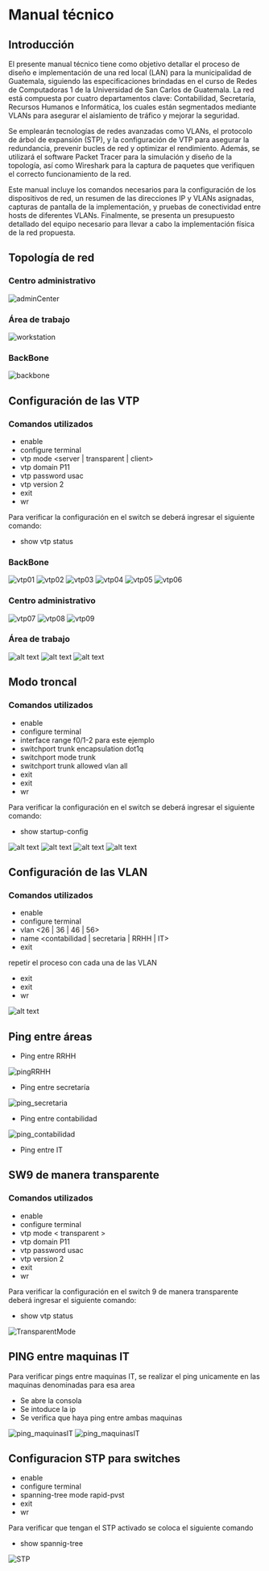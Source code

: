 # Manual técnico
## Introducción
El presente manual técnico tiene como objetivo detallar el proceso de diseño e implementación de una red local (LAN) para la municipalidad de Guatemala, siguiendo las especificaciones brindadas en el curso de Redes de Computadoras 1 de la Universidad de San Carlos de Guatemala. La red está compuesta por cuatro departamentos clave: Contabilidad, Secretaría, Recursos Humanos e Informática, los cuales están segmentados mediante VLANs para asegurar el aislamiento de tráfico y mejorar la seguridad.

Se emplearán tecnologías de redes avanzadas como VLANs, el protocolo de árbol de expansión (STP), y la configuración de VTP para asegurar la redundancia, prevenir bucles de red y optimizar el rendimiento. Además, se utilizará el software Packet Tracer para la simulación y diseño de la topología, así como Wireshark para la captura de paquetes que verifiquen el correcto funcionamiento de la red.

Este manual incluye los comandos necesarios para la configuración de los dispositivos de red, un resumen de las direcciones IP y VLANs asignadas, capturas de pantalla de la implementación, y pruebas de conectividad entre hosts de diferentes VLANs. Finalmente, se presenta un presupuesto detallado del equipo necesario para llevar a cabo la implementación física de la red propuesta.

## Topología de red

### Centro administrativo
![adminCenter](img/centro_administrativo.png)

### Área de trabajo
![workstation](img/area_trabajo.png)

### BackBone
![backbone](img/backbone.png)


## Configuración de las VTP
### Comandos utilizados
- enable
- configure terminal
- vtp mode <server | transparent | client>
- vtp domain P11
- vtp password usac
- vtp version 2
- exit
- wr

Para verificar la configuración en el switch se deberá ingresar el siguiente comando:
- show vtp status

### BackBone
![vtp01](img/vtp01.png)
![vtp02](img/vtp02.png)
![vtp03](img/vtp03.png)
![vtp04](img/vtp04.png)
![vtp05](img/vtp05.png)
![vtp06](img/vtp06.png)

### Centro administrativo
![vtp07](img/vtp07.png)
![vtp08](img/vtp08.png)
![vtp09](img/vtp09.png)


### Área de trabajo
![alt text](img/image.png)
![alt text](img/image-1.png)
![alt text](img/image-2.png)

## Modo troncal
### Comandos utilizados
- enable
- configure terminal
- interface range f0/1-2 para este ejemplo
- switchport trunk encapsulation dot1q
- switchport mode trunk
- switchport trunk allowed vlan all
- exit
- exit
- wr

Para verificar la configuración en el switch se deberá ingresar el siguiente comando:
- show startup-config

![alt text](img/image-4.png)
![alt text](img/image-5.png)
![alt text](img/image-6.png)
![alt text](img/image-7.png)


## Configuración de las VLAN
### Comandos utilizados
- enable
- configure terminal
- vlan <26 | 36 | 46 | 56>
- name <contabilidad | secretaria | RRHH | IT>
- exit

repetir el proceso con cada una de las VLAN
- exit
- exit
- wr

![alt text](img/image-3.png)

## Ping entre áreas
- Ping entre RRHH

![pingRRHH](img/image-9.png)

- Ping entre secretaría

![ping_secretaria](img/image-10.png)

- Ping entre contabilidad

![ping_contabilidad](img/image-11.png)

- Ping entre IT

## SW9 de manera transparente 
### Comandos utilizados
- enable
- configure terminal
- vtp mode < transparent >
- vtp domain P11
- vtp password usac
- vtp version 2
- exit
- wr

Para verificar la configuración en el switch 9 de manera transparente deberá ingresar el siguiente comando:
- show vtp status

![TransparentMode](img/TransparentSW9.png)


## PING entre maquinas IT

Para verificar pings entre maquinas IT, se realizar el ping unicamente en las maquinas denominadas para esa area
- Se abre la consola 
- Se intoduce la ip 
- Se verifica que haya ping entre ambas maquinas

![ping_maquinasIT](img/IT1.jpeg)
![ping_maquinasIT](img/IT2.jpeg)

## Configuracion STP para switches 
- enable
- configure terminal
- spanning-tree mode rapid-pvst
- exit
- wr

Para verificar que tengan el STP activado se coloca el siguiente comando
-  show spannig-tree

![STP](img/STP.jpeg)
